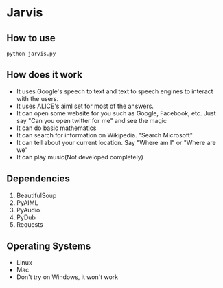 Jarvis
======


How to use
---------
```
python jarvis.py
```

How does it work
---------------
* It uses Google's speech to text and text to speech engines to interact with the users.
* It uses ALICE's aiml set for most of the answers.
* It can open some website for you such as Google, Facebook, etc. Just say "Can you open twitter for me"
  and see the magic
* It can do basic mathematics
* It can search for information on Wikipedia. "Search Microsoft"
* It can tell about your current location. Say "Where am I" or "Where are we"
* It can play music(Not developed completely)
 

Dependencies
-----------

1. BeautifulSoup
2. PyAIML
3. PyAudio
4. PyDub
5. Requests

Operating Systems
----------------
* Linux
* Mac
* Don't try on Windows, it won't work

